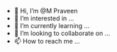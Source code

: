 - 👋 Hi, I’m @M Praveen
- 👀 I’m interested in ...
- 🌱 I’m currently learning ...
- 💞️ I’m looking to collaborate on ...
- 📫 How to reach me ...

<!---
Praveenkarthi538/Praveenkarthi538 is a ✨ special ✨ repository because its `README.md` (this file) appears on your GitHub profile.
You can click the Preview link to take a look at your changes.
--->
